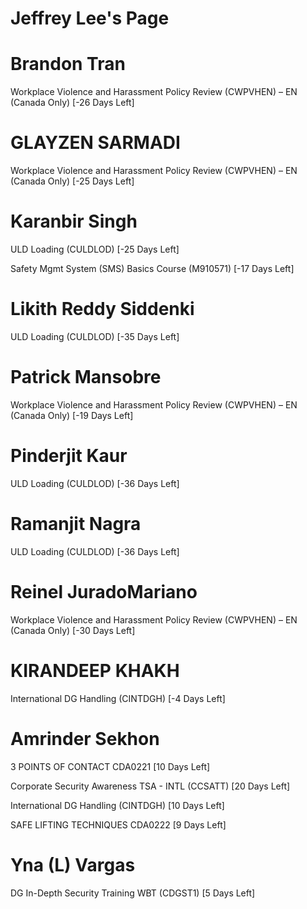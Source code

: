 # Jeffrey Lee's Page




# Brandon Tran


Workplace Violence and Harassment Policy Review (CWPVHEN) – EN (Canada Only) [-26 Days Left]



# GLAYZEN SARMADI


Workplace Violence and Harassment Policy Review (CWPVHEN) – EN (Canada Only) [-25 Days Left]



# Karanbir Singh


ULD Loading (CULDLOD) [-25 Days Left]

Safety Mgmt System (SMS) Basics Course (M910571) [-17 Days Left]



# Likith Reddy Siddenki


ULD Loading (CULDLOD) [-35 Days Left]



# Patrick Mansobre


Workplace Violence and Harassment Policy Review (CWPVHEN) – EN (Canada Only) [-19 Days Left]



# Pinderjit Kaur


ULD Loading (CULDLOD) [-36 Days Left]



# Ramanjit Nagra


ULD Loading (CULDLOD) [-36 Days Left]



# Reinel JuradoMariano


Workplace Violence and Harassment Policy Review (CWPVHEN) – EN (Canada Only) [-30 Days Left]



# KIRANDEEP KHAKH


International DG Handling (CINTDGH) [-4 Days Left]



# Amrinder Sekhon


3 POINTS OF CONTACT CDA0221 [10 Days Left]

Corporate Security Awareness TSA - INTL (CCSATT) [20 Days Left]

International DG Handling (CINTDGH) [10 Days Left]

SAFE LIFTING TECHNIQUES CDA0222 [9 Days Left]



# Yna (L) Vargas


DG In-Depth Security Training WBT (CDGST1) [5 Days Left]



